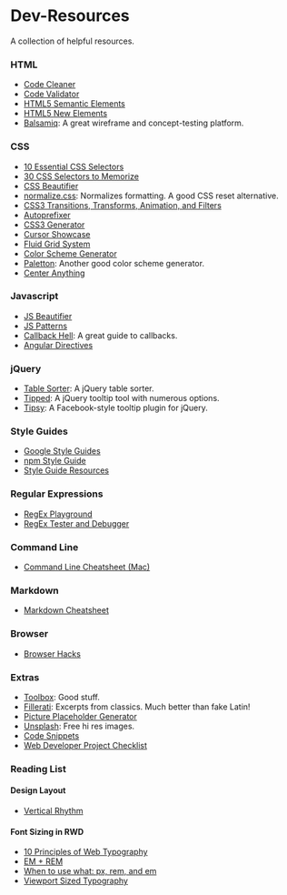 # Dev-Resources
A collection of helpful resources.

### HTML
* [Code Cleaner](https://dirtymarkup.com/)
* [Code Validator](https://validator.w3.org/)
* [HTML5 Semantic Elements](https://www.w3schools.com/html/html5_semantic_elements.asp)
* [HTML5 New Elements](https://www.w3schools.com/html/html5_new_elements.asp)
* [Balsamiq](https://balsamiq.com/): A great wireframe and concept-testing platform.

### CSS
* [10 Essential CSS Selectors](https://www.webdesignerdepot.com/2013/08/10-css-selectors-you-shouldnt-code-without/)
* [30 CSS Selectors to Memorize](https://code.tutsplus.com/tutorials/the-30-css-selectors-you-must-memorize--net-16048)
* [CSS Beautifier](http://csscomb.com/online)
* [normalize.css](https://github.com/necolas/normalize.css/): Normalizes formatting. A good CSS reset alternative.
* [CSS3 Transitions, Transforms, Animation, and Filters](http://css3.bradshawenterprises.com/)
* [Autoprefixer](https://github.com/postcss/autoprefixer)
* [CSS3 Generator](http://css3generator.com/)
* [Cursor Showcase](http://css-cursor.techstream.org/)
* [Fluid Grid System](http://www.designinfluences.com/fluid960gs/)
* [Color Scheme Generator](https://coolors.co/)
* [Paletton](http://paletton.com/): Another good color scheme generator.
* [Center Anything](http://howtocenterincss.com/)

### Javascript
* [JS Beautifier](http://jsbeautifier.org/)
* [JS Patterns](http://shichuan.github.io/javascript-patterns/)
* [Callback Hell](http://callbackhell.com/): A great guide to callbacks.
* [Angular Directives](http://angular-js.in/)

### jQuery
* [Table Sorter](http://tablesorter.com/docs/): A jQuery table sorter.
* [Tipped](http://www.tippedjs.com/): A jQuery tooltip tool with numerous options.
* [Tipsy](http://onehackoranother.com/projects/jquery/tipsy/): A Facebook-style tooltip plugin for jQuery.

### Style Guides
* [Google Style Guides](https://github.com/google/styleguide)
* [npm Style Guide](https://docs.npmjs.com/misc/coding-style)
* [Style Guide Resources](http://styleguides.io/)

### Regular Expressions
* [RegEx Playground](http://regexr.com/)
* [RegEx Tester and Debugger](https://regex101.com/)

### Command Line
* [Command Line Cheatsheet (Mac)](https://github.com/0nn0/terminal-mac-cheatsheet)

### Markdown
* [Markdown Cheatsheet](https://guides.github.com/pdfs/markdown-cheatsheet-online.pdf)

### Browser
* [Browser Hacks](http://browserhacks.com/)

### Extras
* [Toolbox](http://thetoolbox.cc/): Good stuff.
* [Fillerati](http://www.fillerati.com/): Excerpts from classics. Much better than fake Latin!
* [Picture Placeholder Generator](http://lorempixel.com/)
* [Unsplash](https://unsplash.com/): Free hi res images.
* [Code Snippets](https://css-tricks.com/snippets/)
* [Web Developer Project Checklist](http://webdevchecklist.com/)

### Reading List
#### Design Layout
* [Vertical Rhythm](https://www.smashingmagazine.com/2012/12/css-baseline-the-good-the-bad-and-the-ugly/)
#### Font Sizing in RWD
* [10 Principles of Web Typography](https://www.smashingmagazine.com/2009/03/10-principles-for-readable-web-typography/)
* [EM + REM](https://webdesign.tutsplus.com/tutorials/comprehensive-guide-when-to-use-em-vs-rem--cms-23984)
* [When to use what: px, rem, and em](https://webdesign.tutsplus.com/tutorials/comprehensive-guide-when-to-use-em-vs-rem--cms-23984)
* [Viewport Sized Typography](https://www.smashingmagazine.com/2016/05/fluid-typography/)
